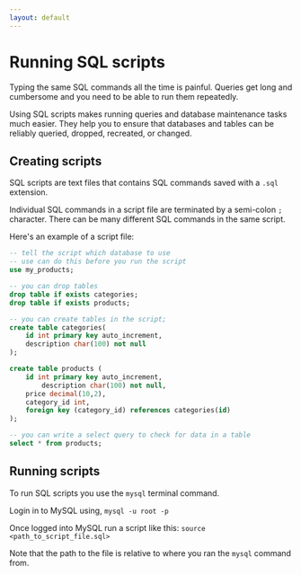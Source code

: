 ```yaml
---
layout: default
---
```


# Running SQL scripts

Typing the same SQL commands all the time is painful. Queries get long and cumbersome and you need to be able to run them repeatedly.

Using SQL scripts makes running queries and database maintenance tasks much easier. They help you to ensure that databases and tables can be reliably queried, dropped, recreated, or changed.

## Creating scripts

SQL scripts are text files that contains SQL commands saved with a `.sql` extension.

Individual SQL commands in a script file are terminated by a semi-colon `;` character. There can be many different SQL commands in the same script.

Here's an example of a script file:

```sql
-- tell the script which database to use
-- use can do this before you run the script
use my_products;

-- you can drop tables
drop table if exists categories;
drop table if exists products;

-- you can create tables in the script;
create table categories(
    id int primary key auto_increment,
    description char(100) not null
);

create table products (
    id int primary key auto_increment,
        description char(100) not null,
    price decimal(10,2),
    category_id int,
    foreign key (category_id) references categories(id)
);

-- you can write a select query to check for data in a table
select * from products;
```

## Running scripts

To run SQL scripts you use the `mysql` terminal command.

Login in to MySQL using, `mysql -u root -p`

Once logged into MySQL run a script like this:
`source <path_to_script_file.sql>`

Note that the path to the file is relative to where you ran the `mysql` command from.
